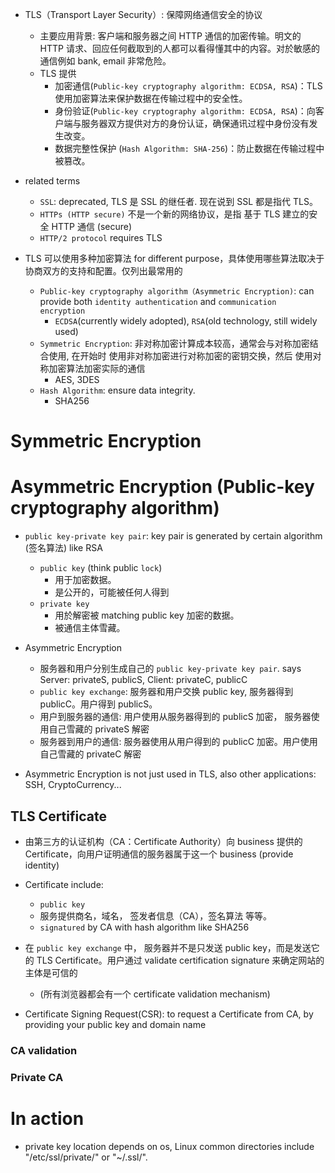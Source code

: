 - TLS（Transport Layer Security）: 保障网络通信安全的协议

  - 主要应用背景: 客户端和服务器之间 HTTP 通信的加密传输。明文的 HTTP 请求、回应任何截取到的人都可以看得懂其中的内容。对於敏感的通信例如 bank, email 非常危险。
  - TLS 提供
    - 加密通信(`Public-key cryptography algorithm: ECDSA, RSA`)：TLS 使用加密算法来保护数据在传输过程中的安全性。
    - 身份验证(`Public-key cryptography algorithm: ECDSA, RSA`)：向客户端与服务器双方提供对方的身份认证，确保通讯过程中身份没有发生改变。
    - 数据完整性保护 (`Hash Algorithm: SHA-256`)：防止数据在传输过程中被篡改。

- related terms

  - `SSL`: deprecated, TLS 是 SSL 的继任者. 现在说到 SSL 都是指代 TLS。
  - `HTTPs (HTTP secure)` 不是一个新的网络协议，是指 基于 TLS 建立的安全 HTTP 通信 (secure)
  - `HTTP/2 protocol` requires TLS

- TLS 可以使用多种加密算法 for different purpose，具体使用哪些算法取决于协商双方的支持和配置。仅列出最常用的

  - `Public-key cryptography algorithm（Asymmetric Encryption)`: can provide both `identity authentication` and `communication encryption`
    - `ECDSA`(currently widely adopted), `RSA`(old technology, still widely used)
  - `Symmetric Encryption`: 非对称加密计算成本较高，通常会与对称加密结合使用, 在开始时 使用非对称加密进行对称加密的密钥交换，然后 使用对称加密算法加密实际的通信
    - AES, 3DES
  - `Hash Algorithm`: ensure data integrity.
    - SHA256

# Symmetric Encryption

# Asymmetric Encryption (Public-key cryptography algorithm)

- `public key-private key pair`: key pair is generated by certain algorithm (签名算法) like RSA

  - `public key` (think public `lock`)
    - 用于加密数据。
    - 是公开的，可能被任何人得到
  - `private key`
    - 用於解密被 matching public key 加密的数据。
    - 被通信主体雪藏。

- Asymmetric Encryption

  - 服务器和用户分别生成自己的 `public key-private key pair`. says Server: privateS, publicS, Client: privateC, publicC
  - `public key exchange`: 服务器和用户交换 public key, 服务器得到 publicC。用户得到 publicS。
  - 用户到服务器的通信: 用户使用从服务器得到的 publicS 加密， 服务器使用自己雪藏的 privateS 解密
  - 服务器到用户的通信: 服务器使用从用户得到的 publicC 加密。用户使用自己雪藏的 privateC 解密

- Asymmetric Encryption is not just used in TLS, also other applications: SSH, CryptoCurrency...

## TLS Certificate

- 由第三方的认证机构（CA：Certificate Authority）向 business 提供的 Certificate，向用户证明通信的服务器属于这一个 business (provide identity)

- Certificate include:

  - `public key`
  - 服务提供商名，域名， 签发者信息（CA），签名算法 等等。
  - `signatured` by CA with hash algorithm like SHA256

- 在 `public key exchange` 中， 服务器并不是只发送 public key，而是发送它的 TLS Certificate。用户通过 validate certification signature 来确定网站的主体是可信的

  - (所有浏览器都会有一个 certificate validation mechanism)

- Certificate Signing Request(CSR): to request a Certificate from CA, by providing your public key and domain name

### CA validation

### Private CA

# In action

- private key location depends on os, Linux common directories include "/etc/ssl/private/" or "~/.ssl/".
